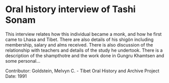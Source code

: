# Oral history interview of Tashi Sonam


This interview relates how this individual became a monk, and how he first came to Lhasa and Tibet. There are also details of his shigön including membership, salary and alms received. There is also discussion of the relationship with teachers and details of the study he undertook. There is a description of the shampthotre and the work done in Gungru Khamtsen and some personal...


Contributor:
                        Goldstein, Melvyn C. - Tibet Oral History and Archive Project  
Date:
1991  
